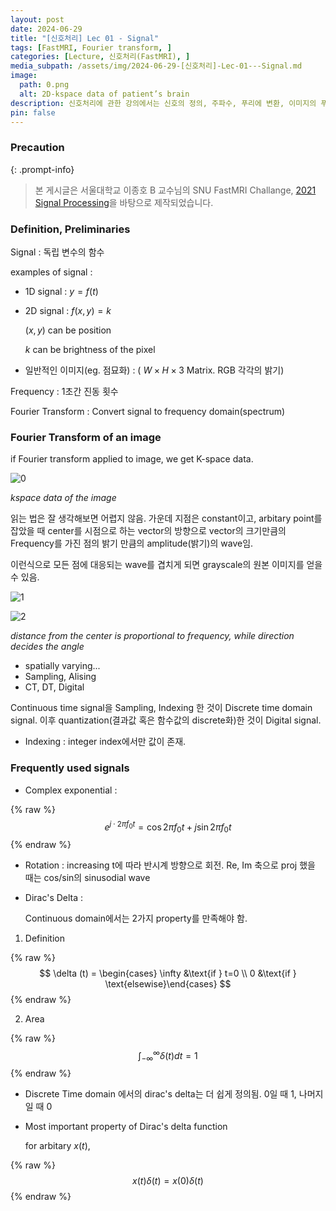 ```yaml
---
layout: post
date: 2024-06-29
title: "[신호처리] Lec 01 - Signal"
tags: [FastMRI, Fourier transform, ]
categories: [Lecture, 신호처리(FastMRI), ]
media_subpath: /assets/img/2024-06-29-[신호처리]-Lec-01---Signal.md
image:
  path: 0.png
  alt: 2D-kspace data of patient’s brain
description: 신호처리에 관한 강의에서는 신호의 정의, 주파수, 푸리에 변환, 이미지의 푸리에 변환 및 K-공간 데이터에 대해 설명합니다. 신호는 독립 변수의 함수로 정의되며, 푸리에 변환을 통해 신호를 주파수 도메인으로 변환할 수 있습니다. 또한, 연속 신호의 샘플링과 양자화 과정을 통해 이산 신호가 생성되며, 디랙 델타 함수의 성질도 다루어집니다.
pin: false
---
```



### Precaution


{: .prompt-info}


> 본 게시글은 서울대학교 이종호 B 교수님의 SNU FastMRI Challange, [2021 Signal Processing](https://www.youtube.com/playlist?list=PLZjIfJn3RN8si1ohhmSoWgH4VYLPwIW84)을 바탕으로 제작되었습니다.


### Definition, Preliminaries



Signal
: 독립 변수의 함수


examples of signal : 

- 1D signal : $y=f(t)$
- 2D signal : $f(x, y)=k$

	$(x,y)$ can be position 


	$k$ can be brightness of the pixel

- 일반적인 이미지(eg. 점묘화) : ( $W\times H \times 3$ Matrix. RGB 각각의 밝기)

Frequency
: 1초간 진동 횟수


Fourier Transform
: Convert signal to frequency domain(spectrum)


### Fourier Transform of an image



 if Fourier transform applied to image, we get K-space data.


![0](/0.png)


_kspace data of the image_


읽는 법은 잘 생각해보면 어렵지 않음. 가운데 지점은 constant이고, arbitary point를 잡았을 때 center를 시점으로 하는 vector의 방향으로 vector의 크기만큼의 Frequency를 가진 점의 밝기 만큼의 amplitude(밝기)의 wave임.  


이런식으로 모든 점에 대응되는 wave를 겹치게 되면 grayscale의 원본 이미지를 얻을 수 있음. 


![1](/1.png)


![2](/2.png)


_distance from the center is proportional to frequency, while direction decides the angle_

- spatially varying...
- Sampling, Alising
- CT, DT, Digital

Continuous time signal을 Sampling, Indexing 한 것이 Discrete time domain signal.  이후 quantization(결과값 혹은 함수값의 discrete화)한 것이 Digital signal.
- Indexing : integer index에서만 값이 존재.

### Frequently used signals

- Complex exponential :

{% raw %}
$$
e^{j\cdot 2\pi f_0 t} = \cos{2\pi f_0 t} + j\sin{2\pi f_0 t}
$$
{% endraw %}

- Rotation : 
increasing t에 따라 반시계 방향으로 회전. Re, Im 축으로 proj 했을 때는 cos/sin의 sinusodial wave
- Dirac's Delta :

	Continuous domain에서는 2가지 property를 만족해야 함.  

1. Definition

{% raw %}
$$
\delta (t) = \begin{cases}   \infty &\text{if } t=0 \\   0 &\text{if } \text{elsewise}\end{cases}
$$
{% endraw %}

2. Area

{% raw %}
$$
\int_{-\infty}^\infty \delta (t) dt = 1
$$
{% endraw %}

- Discrete Time domain 에서의 dirac's delta는 더 쉽게 정의됨. 0일 때 1, 나머지일 때 0
- Most important property of Dirac's delta function

	for arbitary $x(t)$, 
	


{% raw %}
$$
x(t)\delta(t) = x(0)\delta(t)
$$
{% endraw %}

